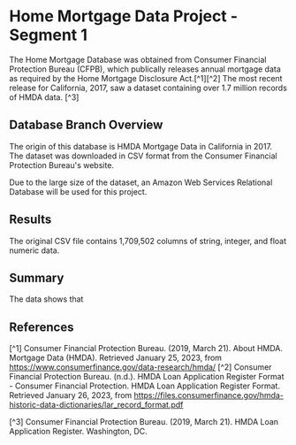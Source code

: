 # Home Mortgage Data Project - Segment 1

The Home Mortgage Database was obtained from Consumer Financial Protection Bureau (CFPB), which publically releases annual mortgage data as required by the Home Mortgage Disclosure Act.[^1][^2] The most recent release for California, 2017, saw a dataset containing over 1.7 million records of HMDA data. [^3]

## Database Branch Overview 

The origin of this database is HMDA Mortgage Data in California in 2017. The dataset was downloaded in CSV format from the Consumer Financial Protection Bureau's website. 



Due to the large size of the dataset, an Amazon Web Services Relational Database will be used for this project. 

## Results

The original CSV file contains 1,709,502 columns of string, integer, and float numeric data.



## Summary 

The data shows that

## References

[^1] Consumer Financial Protection Bureau. (2019, March 21). About HMDA. Mortgage Data (HMDA). Retrieved January 25, 2023, from https://www.consumerfinance.gov/data-research/hmda/ 
[^2] Consumer Financial Protection Bureau. (n.d.). HMDA Loan Application Register Format - Consumer Financial Protection. HMDA Loan Application Register Format. Retrieved January 26, 2023, from https://files.consumerfinance.gov/hmda-historic-data-dictionaries/lar_record_format.pdf

[^3] Consumer Financial Protection Bureau. (2019, March 21). HMDA Loan Application Register. Washington, DC.